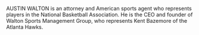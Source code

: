 AUSTIN WALTON is an attorney and American sports agent who represents players in the National Basketball Association. He is the CEO and founder of Walton Sports Management Group, who represents Kent Bazemore of the Atlanta Hawks.
